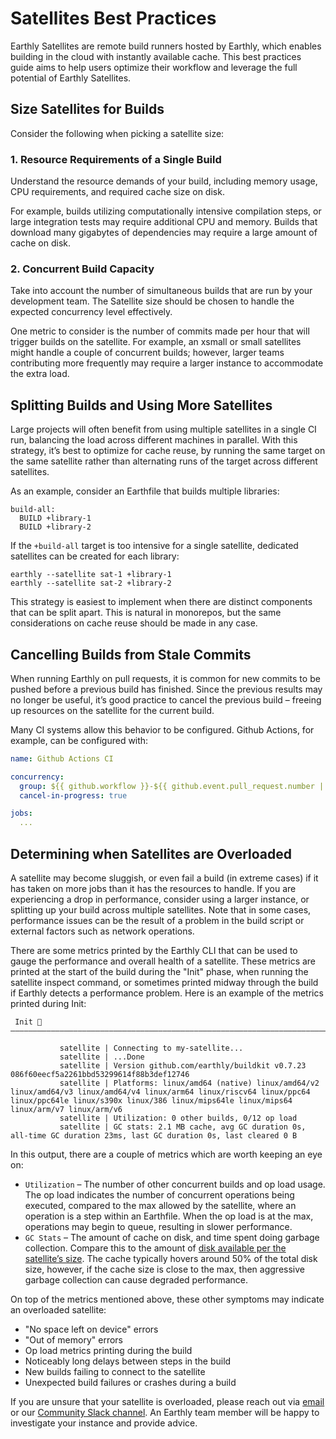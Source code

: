 # Satellites Best Practices

Earthly Satellites are remote build runners hosted by Earthly, which enables building in the cloud with instantly available cache. This best practices guide aims to help users optimize their workflow and leverage the full potential of Earthly Satellites.

## Size Satellites for Builds

Consider the following when picking a satellite size:

### 1. Resource Requirements of a Single Build

Understand the resource demands of your build, including memory usage, CPU requirements, and required cache size on disk. 

For example, builds utilizing computationally intensive compilation steps, or large integration tests may require additional CPU and memory. Builds that download many gigabytes of dependencies may require a large amount of cache on disk.

### 2. Concurrent Build Capacity

Take into account the number of simultaneous builds that are run by your development team. The Satellite size should be chosen to handle the expected concurrency level effectively. 

One metric to consider is the number of commits made per hour that will trigger builds on the satellite. For example, an xsmall or small satellites might handle a couple of concurrent builds; however, larger teams contributing more frequently may require a larger instance to accommodate the extra load.

## Splitting Builds and Using More Satellites

Large projects will often benefit from using multiple satellites in a single CI run, balancing the load across different machines in parallel. With this strategy, it’s best to optimize for cache reuse, by running the same target on the same satellite rather than alternating runs of the target across different satellites.

As an example, consider an Earthfile that builds multiple libraries:

```
build-all:
  BUILD +library-1
  BUILD +library-2
```

If the `+build-all` target is too intensive for a single satellite, dedicated satellites can be created for each library:

```
earthly --satellite sat-1 +library-1
earthly --satellite sat-2 +library-2
```

This strategy is easiest to implement when there are distinct components that can be split apart. This is natural in monorepos, but the same considerations on cache reuse should be made in any case.

## Cancelling Builds from Stale Commits

When running Earthly on pull requests, it is common for new commits to be pushed before a previous build has finished. Since the previous results may no longer be useful, it’s good practice to cancel the previous build – freeing up resources on the satellite for the current build.

Many CI systems allow this behavior to be configured. Github Actions, for example, can be configured with:

```yaml
name: Github Actions CI

concurrency: 
  group: ${{ github.workflow }}-${{ github.event.pull_request.number || github.ref }}
  cancel-in-progress: true

jobs:
  ... 
```

## Determining when Satellites are Overloaded

A satellite may become sluggish, or even fail a build (in extreme cases) if it has taken on more jobs than it has the resources to handle. If you are experiencing a drop in performance, consider using a larger instance, or splitting up your build across multiple satellites. Note that in some cases, performance issues can be the result of a problem in the build script or external factors such as network operations.

There are some metrics printed by the Earthly CLI that can be used to gauge the performance and overall health of a satellite. These metrics are printed at the start of the build during the "Init" phase, when running the satellite inspect command, or sometimes printed midway through the build if Earthly detects a performance problem. Here is an example of the metrics printed during Init:

```
 Init 🚀
————————————————————————————————————————————————————————————————————————————————

           satellite | Connecting to my-satellite...
           satellite | ...Done
           satellite | Version github.com/earthly/buildkit v0.7.23 086f60eecf5a2261bbd53299614f88b3def12746
           satellite | Platforms: linux/amd64 (native) linux/amd64/v2 linux/amd64/v3 linux/amd64/v4 linux/arm64 linux/riscv64 linux/ppc64 linux/ppc64le linux/s390x linux/386 linux/mips64le linux/mips64 linux/arm/v7 linux/arm/v6
           satellite | Utilization: 0 other builds, 0/12 op load
           satellite | GC stats: 2.1 MB cache, avg GC duration 0s, all-time GC duration 23ms, last GC duration 0s, last cleared 0 B
```

In this output, there are a couple of metrics which are worth keeping an eye on:
* `Utilization` – The number of other concurrent builds and op load usage. The op load indicates the number of concurrent operations being executed, compared to the max allowed by the satellite, where an operation is a step within an Earthfile. When the op load is at the max, operations may begin to queue, resulting in slower performance.
* `GC Stats` – The amount of cache on disk, and time spent doing garbage collection. Compare this to the amount of [disk available per the satellite’s size](https://earthly.dev/pricing). The cache typically hovers around 50% of the total disk size, however, if the cache size is close to the max, then aggressive garbage collection can cause degraded performance.

On top of the metrics mentioned above, these other symptoms may indicate an overloaded satellite:
* "No space left on device" errors
* "Out of memory" errors
* Op load metrics printing during the build
* Noticeably long delays between steps in the build
* New builds failing to connect to the satellite
* Unexpected build failures or crashes during a build

If you are unsure that your satellite is overloaded, please reach out via [email](mailto:support@earthly.dev) or our [Community Slack channel](https://earthly.dev/slack). An Earthly team member will be happy to investigate your instance and provide advice.

